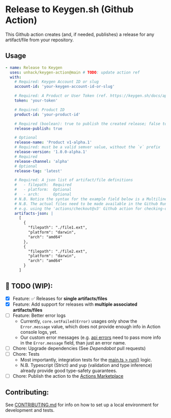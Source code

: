 # Release to Keygen.sh (Github Action)

This Github action creates (and, if needed, publishes) a release for any artifact/file from your repository.

## Usage

```yaml
- name: Release to Keygen
  uses: unhack/keygen-action@main # TODO: update action ref
  with:
    # Required: Keygen Account ID or slug
    account-id: 'your-keygen-account-id-or-slug'

    # Required: A Product or User Token (ref. https://keygen.sh/docs/api/authentication/#token-authentication)
    token: 'your-token'

    # Required: Product ID
    product-id: 'your-product-id'

    # Required (boolean): true to publish the created release; false to keep it in the DRAFT state.
    release-publish: true

    # Optional
    release-name: 'Product v1-alpha.1'
    # Required: must be a valid semver value, without the `v` prefix
    release-version: '1.0.0-alpha.1'
    # Required
    release-channel: 'alpha'
    # Optional
    release-tag: 'latest'

    # Required: A json list of artifact/file definitions
    #   - filepath:  Required
    #   - platform:  Optional
    #   - arch:      Optional
    # N.B. Notice the syntax for the example field below is a Multiline string (do not forget the preceding `|` char). Ordinary single-line json strings are also accepted.
    # N.B. The actual files need to be made available in the Github Runner runtime through any adequate preceeding workflow step
    # e.g. using the 'actions/checkout@v3' Github action for checking-out Github repository files.
    artifacts-json: |
      [
        {
          "filepath": "./file1.ext",
          "platform": "darwin",
          "arch": "amd64"
        },
        {
          "filepath": "./file2.ext",
          "platform": "darwin",
          "arch": "amd64"
        }
      ]
```

## :construction: TODO (WIP):

- [x] Feature: :white_check_mark: Releases for **single artifacts/files**
- [x] Feature: Add support for releases with **multiple associated artifacts/files**
- [ ] Feature: Better error logs
  - Currently, `core.setFailed(Error)` usages only show the `Error.message` value, which does not provide enough info in Action console logs, yet.
  - Our custom error messages (e.g. [api errors](src/api/errors.ts) need to pass more info in the `Error.message` field, than just an error name.
- [ ] Chore: Upgrade dependencies (See *Dependabot* pull requests)
- [ ] Chore: Tests
  - Most importantly, integration tests for the [main.ts > run()](src/main.ts) logic.
  - N.B. Typescript (Strict) and yup (validation and type inference) already provide good type-safety guarantees.
- [ ] Chore: Publish the action to the [Actions Marketplace](https://docs.github.com/en/actions/creating-actions/publishing-actions-in-github-marketplace)

## Contributing:

See [CONTRIBUTING.md](CONTRIBUTING.md) for info on how to set up a local environment for development and tests.
